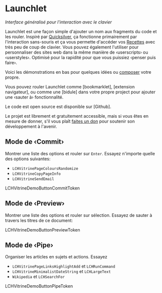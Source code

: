 # Launchlet
_Interface généralisé pour l'interaction avec le clavier_

Launchlet est une façon simple d'ajouter un nom aux fragments du code et les rouler. Inspiré par [Quicksilver](https://qsapp.com), ça fonctionne primairement par l'interaction sans-souris et ça vous permette d'accéder vos [Recettes](LCHVitrineTokenGuideURL) avec très peu de coup de clavier. Vous pouvez également l'utiliser pour personnaliser des sites web dans la même manière de ‹userscripts› ou ‹userstyles›. Optimisé pour la rapidité pour que vous puissiez ‹penser puis faire›.

Voici les démonstrations en bas pour quelques idées ou [composer](LCHVitrineTokenComposeURL) votre propre.

Vous pouvez rouler Launchlet comme [bookmarklet], [extension navigateur], ou comme une [bidule] dans votre propre project pour ajouter une ‹sauter à› fonctionnalité.

Le code est open source est disponible sur [Github].

Le projet est librement et gratuitement accessible, mais si vous êtes en mesure de donner, s'il vous plaît [faites un don](LCH_SHARED_DONATE_URL) pour soutenir son développement à l'avenir.

## Mode de ‹Commit›

Montrer une liste des options et rouler sur `Enter`. Essayez n'importe quelle des options suivantes:
- `LCHVitrinePageColoursRandomize`
- `LCHVitrineCopyPageInfo`
- `LCHVitrineSendEmail`

LCHVitrineDemoButtonCommitToken

## Mode de ‹Preview›

Montrer une liste des options et rouler sur sélection. Essayez de sauter à travers les titres de ce document:

LCHVitrineDemoButtonPreviewToken

## Mode de ‹Pipe›

Organiser les articles en sujets et actions. Essayez
- `LCHVitrinePageLinksHighlightAdd` et `LCHRunCommand`
- `LCHVitrineMinimalistDateString` et `LCHLargeText`
- `Wikipedia` et `LCHSearchFor`

LCHVitrineDemoButtonPipeToken
